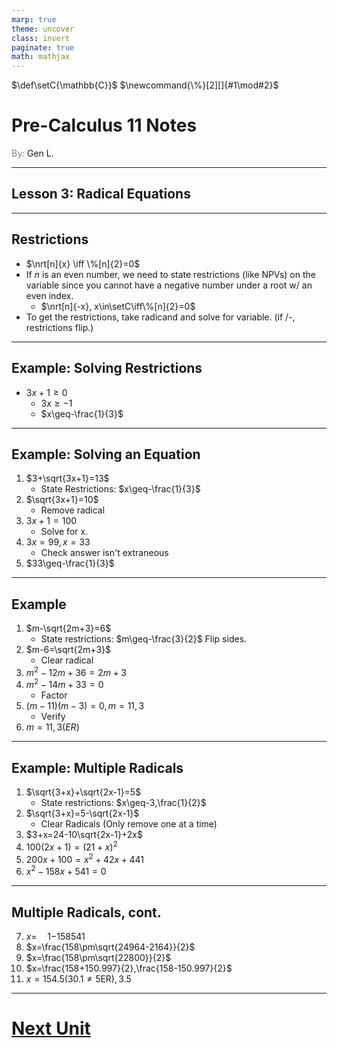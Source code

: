 ```yaml
---
marp: true
theme: uncover
class: invert
paginate: true
math: mathjax
---
```


$\renewcommand{\nrt}[2][]{\sqrt[#1]{#2}}$
$\def\setC{\mathbb{C}}$
$\newcommand{\%}[2][]{#1\mod#2}$

# <!--fit--> Pre-Calculus 11 Notes
<span style="color:grey">By:</span> Gen L.

<!--_footer: In partnership with Hyperion University, 2023-->

$\newcommand{\curt}[1]{\sqrt[3]{#1}}$
$\newcommand{\qurt}[1]{\sqrt[4]{#1}}$
$\newcommand{\quad}[3]{\frac{-#2\pm\sqrt{(#2)^2-4(#1)(#2)}}{2(#1)}}$

---

## Lesson 3: Radical Equations

---

## Restrictions

* $\nrt[n]{x} \iff \%[n]{2}=0$
* If $n$ is an even number, we need to state restrictions (like NPVs) on the variable since you cannot have a negative number under a root w/ an even index.
    * $\nrt[n]{-x}, x\in\setC\iff\%[n]{2}=0$
* To get the restrictions, take radicand and solve for variable. (if /-, restrictions flip.)

---

## Example: Solving Restrictions

* $3x+1\geq0$
    * $3x\geq-1$
    * $x\geq-\frac{1}{3}$

---

## Example: Solving an Equation

1) $3+\sqrt{3x+1}=13$
    * State Restrictions: $x\geq-\frac{1}{3}$
2) $\sqrt{3x+1}=10$
    * Remove radical
3) $3x+1=100$
    * Solve for x.
4) $3x=99, x=33$
    * Check answer isn't extraneous
5) $33\geq-\frac{1}{3}$

---

## Example

1) $m-\sqrt{2m+3}=6$
    * State restrictions: $m\geq-\frac{3}{2}$ Flip sides.
2) $m-6=\sqrt{2m+3}$
    * Clear radical
3) $m^2-12m+36=2m+3$
4) $m^2-14m+33=0$
    * Factor
5) $(m-11)(m-3)=0, m=11,3$
    * Verify
6) $m=11, 3(ER)$

---

## Example: Multiple Radicals

1) $\sqrt{3+x}+\sqrt{2x-1}=5$
    * State restrictions: $x\geq-3,\frac{1}{2}$
2) $\sqrt{3+x}=5-\sqrt{2x-1}$
    * Clear Radicals (Only remove one at a time)
3) $3+x=24-10\sqrt{2x-1}+2x$
4) $100(2x+1)=(21+x)^2$
5) $200x+100=x^2+42x+441$
6) $x^2-158x+541=0$

---

## Multiple Radicals, cont.

7) $x=\quad{1}{-158}{541}$
8) $x=\frac{158\pm\sqrt{24964-2164}}{2}$
9) $x=\frac{158\pm\sqrt{22800}}{2}$
10) $x=\frac{158+150.997}{2},\frac{158-150.997}{2}$
11) $x=154.5 (30.1\neq5\text{ER}),3.5$

---

# [Next Unit <i class="fa-solid fa-diagram-next"></i>](../Trigonometry/Lesson%201%20(Grade%2010%20Review).html)

<link rel="stylesheet" href="https://cdnjs.cloudflare.com/ajax/libs/font-awesome/6.3.0/css/all.min.css">